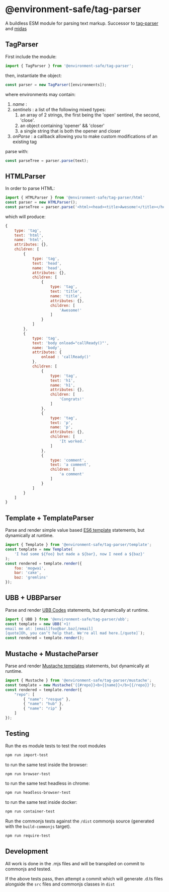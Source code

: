 @environment-safe/tag-parser
============================
A buildless ESM module for parsing text markup. Successor to [tag-parser](https://www.npmjs.com/package/tag-parser) and [midas](https://web.archive.org/web/20130212142459/https://mootools.net/forge/p/midas)

TagParser
---------
First include the module:

```js
import { TagParser } from '@environment-safe/tag-parser';
```

then, instantiate the object:

```js
const parser = new TagParser([environments]);
```
    
where environments may contain:

1. *name* : 
2. *sentinels* : a list of the following mixed types:
    1. an array of 2 strings, the first being the 'open' sentinel, the second, 'close'.
    2. an object containing 'opener' && 'closer'
    3. a single string that is both the opener and closer
3. *onParse* : a callback allowing you to make custom modifications of an existing tag

parse with:

```js
const parseTree = parser.parse(text);
```

HTMLParser
----------
In order to parse HTML:

```js
import { HTMLParser } from '@environment-safe/tag-parser/html'
const parser = new HTMLParser();
const parseTree = parser.parse('<html><head><title>Awesome!</title></head><body onload="callReady()"><h1>Congrats</h1><p>It worked.</p><!--a comment--></body></html>');
```    

which will produce:
    
```js
{
    type: 'tag',
    text: 'html',
    name: 'html',
    attributes: {},
    children: [
        {
            type: 'tag',
            text: 'head',
            name: 'head',
            attributes: {},
            children: [
                {
                    type: 'tag',
                    text: 'title',
                    name: 'title',
                    attributes: {},
                    children: [
                        'Awesome!'
                    ]
                }
            ]
        },
        {
            type: 'tag',
            text: 'body onload="callReady()"',
            name: 'body',
            attributes: {
                onload : 'callReady()'
            },
            children: [
                {
                    type: 'tag',
                    text: 'h1',
                    name: 'h1',
                    attributes: {},
                    children: [
                        'Congrats!'
                    ]
                },
                {
                    type: 'tag',
                    text: 'p',
                    name: 'p',
                    attributes: {},
                    children: [
                        'It worked.'
                    ]
                },
                {
                    type: 'comment',
                    text: 'a comment',
                    children: [
                        'a comment'
                    ]
                }
            ]
        }
    ]
}
```

Template + TemplateParser
-------------------------
Parse and render simple value based [ES6 template](https://developer.mozilla.org/en-US/docs/Web/JavaScript/Reference/Template_literals) statements, but dynamically at runtime.

```js
import { Template } from '@environment-safe/tag-parser/template';
const template = new Template(
    'I had some ${foo} but made a ${bar}, now I need a ${baz}'
);
const rendered = template.render({
    foo: 'mogwai',
    bar: 'cake',
    baz: 'gremlins'
});
```

UBB + UBBParser
---------------
Parse and render [UBB Codes](https://wordcraft.infopop.cc/infopop/ubbcode.html) statements, but dynamically at runtime.

```js
import { UBB } from '@environment-safe/tag-parser/ubb';
const template = new UBB(`+1!
email me at: [email]foo@bar.baz[/email]
[quote]Oh, you can’t help that. We're all mad here.[/quote]`);
const rendered = template.render();
```

Mustache + MustacheParser
-------------------------
Parse and render [Mustache templates](https://mustache.github.io/mustache.5.html) statements, but dynamically at runtime.

```js
import { Mustache } from '@environment-safe/tag-parser/mustache';
const template = new Mustache('{{#repo}}<b>{{name}}</b>{{/repo}}');
const rendered = template.render({
    "repo": [
        { "name": "resque" },
        { "name": "hub" },
        { "name": "rip" }
    ]
});
```

Testing
-------

Run the es module tests to test the root modules
```bash
npm run import-test
```
to run the same test inside the browser:

```bash
npm run browser-test
```
to run the same test headless in chrome:
```bash
npm run headless-browser-test
```

to run the same test inside docker:
```bash
npm run container-test
```

Run the commonjs tests against the `/dist` commonjs source (generated with the `build-commonjs` target).
```bash
npm run require-test
```

Development
-----------
All work is done in the .mjs files and will be transpiled on commit to commonjs and tested.

If the above tests pass, then attempt a commit which will generate .d.ts files alongside the `src` files and commonjs classes in `dist`

